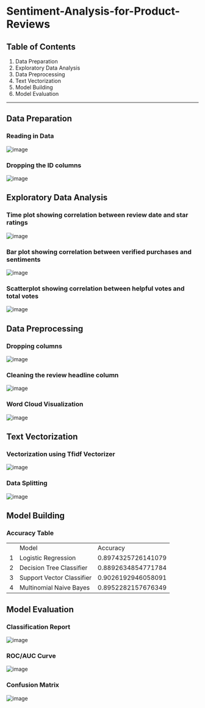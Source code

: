 # Sentiment-Analysis-for-Product-Reviews

## Table of Contents
1. Data Preparation
2. Exploratory Data Analysis
3. Data Preprocessing
4. Text Vectorization
5. Model Building
6. Model Evaluation

<hr/>

## Data Preparation
### Reading in Data </br>
<img alt="image" src="https://github.com/Nalito/Sentiment-Analysis-for-Product-Reviews/blob/main/exports/read.png">

### Dropping the ID columns </br>
<img alt="image" src="https://github.com/Nalito/Sentiment-Analysis-for-Product-Reviews/blob/main/exports/id drop.png">

## Exploratory Data Analysis
### Time plot showing correlation between review date and star ratings </br>
<img alt="image" src="https://github.com/Nalito/Sentiment-Analysis-for-Product-Reviews/blob/main/exports/time plot.png">

### Bar plot showing correlation between verified purchases and sentiments </br>
<img alt="image" src="https://github.com/Nalito/Sentiment-Analysis-for-Product-Reviews/blob/main/exports/bar plot.png">

### Scatterplot showing correlation between helpful votes and total votes </br>
<img alt="image" src="https://github.com/Nalito/Sentiment-Analysis-for-Product-Reviews/blob/main/exports/scatterplot.png">

## Data Preprocessing
### Dropping columns </br>
<img alt="image" src="https://github.com/Nalito/Sentiment-Analysis-for-Product-Reviews/blob/main/exports/other drop.png">

### Cleaning the review headline column </br>
<img alt="image" src="https://github.com/Nalito/Sentiment-Analysis-for-Product-Reviews/blob/main/exports/clean.png">

### Word Cloud Visualization </br>
<img alt="image" src="https://github.com/Nalito/Sentiment-Analysis-for-Product-Reviews/blob/main/exports/word cloud.png">

## Text Vectorization
### Vectorization using Tfidf Vectorizer </br>
<img alt="image" src="https://github.com/Nalito/Sentiment-Analysis-for-Product-Reviews/blob/main/exports/vec.png">

### Data Splitting </br>
<img alt="image" src="https://github.com/Nalito/Sentiment-Analysis-for-Product-Reviews/blob/main/exports/split.png">

## Model Building
### Accuracy Table
<table>
  <th>
    
  <td>Model</td>
    <td>Accuracy</td>
  </th>
  <tr>
    <td>1</td>
    <td>Logistic Regression</td>
    <td>0.8974325726141079</td>
  </tr>
    <tr>
    <td>2</td>
    <td>Decision Tree Classifier</td>
    <td>0.8892634854771784</td>
  </tr>
    <tr>
    <td>3</td>
    <td>Support Vector Classifier</td>
    <td>0.9026192946058091</td>
  </tr>
    <tr>
    <td>4</td>
    <td>Multinomial Naive Bayes</td>
    <td>0.8952282157676349</td>
  </tr>
</table>

## Model Evaluation
### Classification Report </br>
<img alt="image" src="https://github.com/Nalito/Sentiment-Analysis-for-Product-Reviews/blob/main/exports/class.png">

### ROC/AUC Curve </br>
<img alt="image" src="https://github.com/Nalito/Sentiment-Analysis-for-Product-Reviews/blob/main/exports/roc.png">

### Confusion Matrix </br>
<img alt="image" src="https://github.com/Nalito/Sentiment-Analysis-for-Product-Reviews/blob/main/exports/confm.png">
